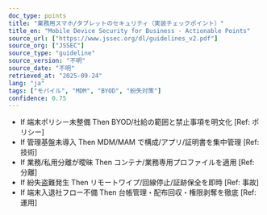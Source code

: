 ```yaml
---
doc_type: points
title: "業務用スマホ/タブレットのセキュリティ（実装チェックポイント）"
title_en: "Mobile Device Security for Business - Actionable Points"
source_url: ["https://www.jssec.org/dl/guidelines_v2.pdf"]
source_org: ["JSSEC"]
source_type: "guideline"
source_version: "不明"
source_date: "不明"
retrieved_at: "2025-09-24"
lang: "ja"
tags: ["モバイル", "MDM", "BYOD", "紛失対策"]
confidence: 0.75
---
```


- If 端末ポリシー未整備 Then BYOD/社給の範囲と禁止事項を明文化 [Ref: ポリシー]
- If 管理基盤未導入 Then MDM/MAM で構成/アプリ/証明書を集中管理 [Ref: 技術]
- If 業務/私用分離が曖昧 Then コンテナ/業務専用プロファイルを適用 [Ref: 分離]
- If 紛失盗難発生 Then リモートワイプ/回線停止/証跡保全を即時 [Ref: 事故]
- If 端末入退社フロー不備 Then 台帳管理・配布回収・権限剥奪を徹底 [Ref: 運用]
